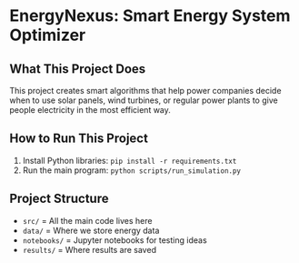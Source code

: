 # EnergyNexus: Smart Energy System Optimizer

## What This Project Does
This project creates smart algorithms that help power companies decide when to use solar panels, wind turbines, or regular power plants to give people electricity in the most efficient way.

## How to Run This Project
1. Install Python libraries: `pip install -r requirements.txt`
2. Run the main program: `python scripts/run_simulation.py`

## Project Structure
- `src/` = All the main code lives here
- `data/` = Where we store energy data
- `notebooks/` = Jupyter notebooks for testing ideas
- `results/` = Where results are saved